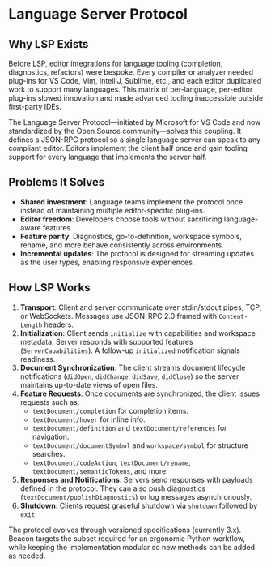 # Language Server Protocol

## Why LSP Exists

Before LSP, editor integrations for language tooling (completion, diagnostics, refactors) were bespoke. Every compiler or analyzer needed plug-ins for VS Code, Vim, IntelliJ, Sublime, etc., and each editor duplicated work to support many languages. This matrix of per-language, per-editor plug-ins slowed innovation and made advanced tooling inaccessible outside first-party IDEs.

The Language Server Protocol—initiated by Microsoft for VS Code and now standardized by the Open Source community—solves this coupling. It defines a JSON-RPC protocol so a single language server can speak to any compliant editor. Editors implement the client half once and gain tooling support for every language that implements the server half.

## Problems It Solves

- **Shared investment**: Language teams implement the protocol once instead of maintaining multiple editor-specific plug-ins.
- **Editor freedom**: Developers choose tools without sacrificing language-aware features.
- **Feature parity**: Diagnostics, go-to-definition, workspace symbols, rename, and more behave consistently across environments.
- **Incremental updates**: The protocol is designed for streaming updates as the user types, enabling responsive experiences.

## How LSP Works

1. **Transport**: Client and server communicate over stdin/stdout pipes, TCP, or WebSockets. Messages use JSON-RPC 2.0 framed with `Content-Length` headers.
2. **Initialization**: Client sends `initialize` with capabilities and workspace metadata. Server responds with supported features (`ServerCapabilities`). A follow-up `initialized` notification signals readiness.
3. **Document Synchronization**: The client streams document lifecycle notifications (`didOpen`, `didChange`, `didSave`, `didClose`) so the server maintains up-to-date views of open files.
4. **Feature Requests**: Once documents are synchronized, the client issues requests such as:
   - `textDocument/completion` for completion items.
   - `textDocument/hover` for inline info.
   - `textDocument/definition` and `textDocument/references` for navigation.
   - `textDocument/documentSymbol` and `workspace/symbol` for structure searches.
   - `textDocument/codeAction`, `textDocument/rename`, `textDocument/semanticTokens`, and more.
5. **Responses and Notifications**: Servers send responses with payloads defined in the protocol. They can also push diagnostics (`textDocument/publishDiagnostics`) or log messages asynchronously.
6. **Shutdown**: Clients request graceful shutdown via `shutdown` followed by `exit`.

The protocol evolves through versioned specifications (currently 3.x). Beacon targets the subset required for an ergonomic Python workflow, while keeping the implementation modular so new methods can be added as needed.
